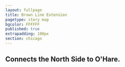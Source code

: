 ```yaml
---
layout: fullpage
title: Brown Line Extension
pagetype: story map
bgcolor: FFFFFF
published: true
extrapadding: 100px
section: chicago
---
```


## Connects the North Side to O'Hare.
